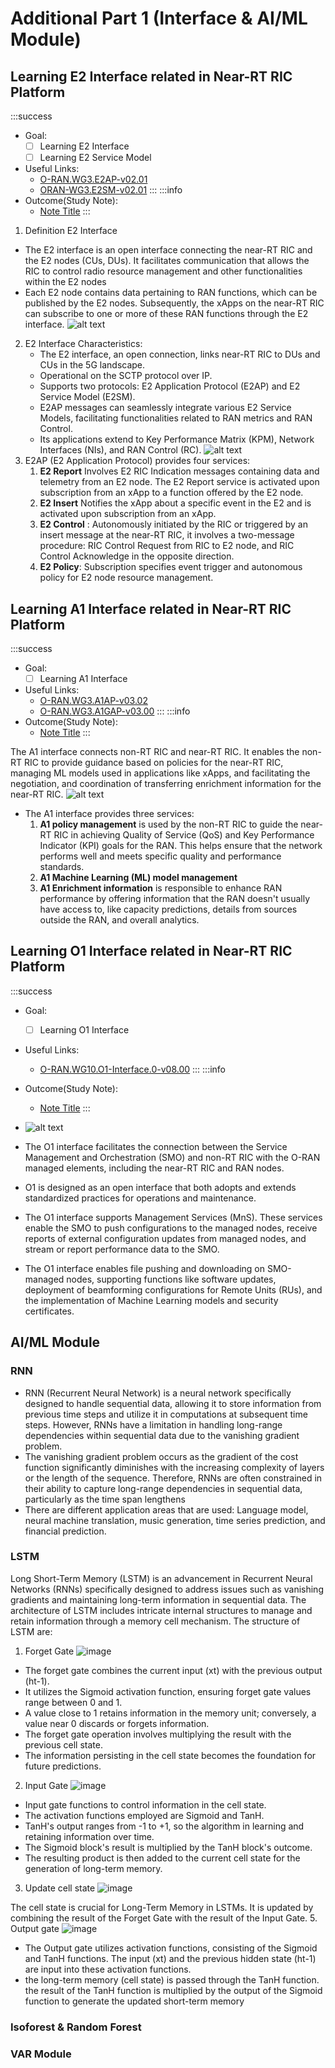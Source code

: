 
# Additional Part 1 (Interface & AI/ML Module)

## Learning E2 Interface related in Near-RT RIC Platform

:::success
- Goal:
    - [ ] Learning E2 Interface
    - [ ] Learning E2 Service Model
- Useful Links:
    - [O-RAN.WG3.E2AP-v02.01](https://www.o-ran.org/specifications)
    - [ORAN-WG3.E2SM-v02.01](https://www.o-ran.org/specifications)
:::
:::info
- Outcome(Study Note):
    - [Note Title](Link)
:::

1. Definition E2 Interface 
- The E2 interface is an open interface connecting the near-RT RIC and the E2 nodes (CUs, DUs). It facilitates communication that allows the RIC to control radio resource management and other functionalities within the E2 nodes
- Each E2 node contains data pertaining to RAN functions, which can be published by the E2 nodes. Subsequently, the xApps on the near-RT RIC can subscribe to one or more of these RAN functions through the E2 interface.
![alt text](https://github.com/bmw-ece-ntust/internship/blob/9a0b4de834b9b78be08a912f975ae46b6c0c6fda/images/E2%20Interface.png)
2. E2 Interface Characteristics:
    - The E2 interface, an open connection, links near-RT RIC to DUs and CUs in the 5G landscape.
    - Operational on the SCTP protocol over IP.
    - Supports two protocols: E2 Application Protocol (E2AP) and E2 Service Model (E2SM).
    - E2AP messages can seamlessly integrate various E2 Service Models, facilitating functionalities related to RAN metrics and RAN Control.
    - Its applications extend to Key Performance Matrix (KPM), Network Interfaces (NIs), and RAN Control (RC).
![alt text](https://github.com/bmw-ece-ntust/internship/blob/e4b29e5bf8b9795aac690a41acedfc02a2b3ca23/images/E2AP.png)
3.  E2AP (E2 Application Protocol) provides four services:
    1. **E2 Report**   Involves E2 RIC Indication messages containing data and telemetry from an E2 node. The E2 Report service is activated upon subscription from an xApp to a function offered by the E2 node.
    2. **E2 Insert**  Notifies the xApp about a specific event in the E2 and is activated upon subscription from an xApp.
    3. **E2 Control** : Autonomously initiated by the RIC or triggered by an insert message at the near-RT RIC, it involves a two-message procedure: RIC Control Request from RIC to E2 node, and RIC Control Acknowledge in the opposite direction.
    4. **E2 Policy**: Subscription specifies event trigger and autonomous policy for E2 node resource management.

## Learning A1 Interface related in Near-RT RIC Platform
:::success
- Goal:
    - [ ] Learning A1 Interface
- Useful Links:
    - [O-RAN.WG3.A1AP-v03.02](https://www.o-ran.org/specifications)
    - [O-RAN.WG3.A1GAP-v03.00](https://www.o-ran.org/specifications)
:::
:::info
- Outcome(Study Note):
    - [Note Title](Link)
:::

The A1 interface connects non-RT RIC and near-RT RIC. It enables the non-RT RIC to provide guidance based on policies for the near-RT RIC, managing ML models used in applications like xApps, and facilitating the negotiation,  and coordination of transferring enrichment information for the near-RT RIC.
![alt text](https://github.com/bmw-ece-ntust/internship/blob/a9b3fac1e51b03e4f026395e16aa69ea42be4fb9/images/A1%20interface.png)
- The A1 interface provides three services:
    1. **A1 policy management** is used by the non-RT RIC to guide the near-RT RIC in achieving Quality of Service (QoS) and Key Performance Indicator (KPI) goals for the RAN. This helps ensure that the network performs well and meets specific quality and performance standards.
    2. **A1 Machine Learning (ML) model management**
    3. **A1 Enrichment information**  is responsible to enhance RAN performance by offering information that the RAN doesn't usually have access to, like capacity predictions, details from sources outside the RAN, and overall analytics.

## Learning O1 Interface related in Near-RT RIC Platform
:::success
- Goal:
    - [ ] Learning O1 Interface
- Useful Links:
    - [O-RAN.WG10.O1-Interface.0-v08.00](https://www.o-ran.org/specifications)
:::
:::info
- Outcome(Study Note):
    - [Note Title](Link)
:::

- ![alt text](https://github.com/bmw-ece-ntust/internship/blob/2a3a854d66e1c2d83b24e6fde5fe00a91ad20416/images/O1-SMO.png)
- The O1 interface facilitates the connection between the Service Management and Orchestration (SMO) and non-RT RIC with the O-RAN managed elements, including the near-RT RIC and RAN nodes. 
- O1 is designed as an open interface that both adopts and extends standardized practices for operations and maintenance. 
- The O1 interface supports Management Services (MnS). These services enable the SMO to push configurations to the managed nodes, receive reports of external configuration updates from managed nodes, and stream or report performance data to the SMO.
- The O1 interface enables file pushing and downloading on SMO-managed nodes, supporting functions like software updates, deployment of beamforming configurations for Remote Units (RUs), and the implementation of Machine Learning models and security certificates.


## AI/ML Module
### RNN

- RNN (Recurrent Neural Network) is a neural network specifically designed to handle sequential data, allowing it to store information from previous time steps and utilize it in computations at subsequent time steps. However, RNNs have a limitation in handling long-range dependencies within sequential data due to the vanishing gradient problem. 
- The vanishing gradient problem occurs as the gradient of the cost function significantly diminishes with the increasing complexity of layers or the length of the sequence. Therefore, RNNs are often constrained in their ability to capture long-range dependencies in sequential data, particularly as the time span lengthens
- There are different application areas that are used: Language model, neural machine translation, music generation, time series prediction, and financial prediction.


### LSTM
Long Short-Term Memory (LSTM) is an advancement in Recurrent Neural Networks (RNNs) specifically designed to address issues such as vanishing gradients and maintaining long-term information in sequential data. The architecture of LSTM includes intricate internal structures to manage and retain information through a memory cell mechanism. The structure of LSTM are:

1. Forget Gate
    ![image](https://github.com/bmw-ece-ntust/internship/assets/87467666/4b6ba75a-f7db-4185-b57a-601daa716db6)

- The forget gate combines the current input (xt) with the previous output (ht-1).
- It utilizes the Sigmoid activation function, ensuring forget gate values range between 0 and 1.
- A value close to 1 retains information in the memory unit; conversely, a value near 0 discards or forgets information.
- The forget gate operation involves multiplying the result with the previous cell state.
- The information persisting in the cell state becomes the foundation for future predictions.

2. Input Gate
![image](https://github.com/bmw-ece-ntust/internship/assets/87467666/7be8d043-d18a-405f-a82a-3ae76d0be954)

- Input gate functions to control information in the cell state.
- The activation functions employed are Sigmoid and TanH.
- TanH's output ranges from -1 to +1, so the algorithm in learning and retaining information over time.
- The Sigmoid block's result is multiplied by the TanH block's outcome.
- The resulting product is then added to the current cell state for the generation of long-term memory.

3. Update cell state
![image](https://github.com/bmw-ece-ntust/internship/assets/87467666/b52f1c82-7c77-4db0-844c-bec7c9a34db6)

The cell state is crucial for Long-Term Memory in LSTMs. It is updated by combining the result of the Forget Gate with the result of the Input Gate.
5. Output gate
![image](https://github.com/bmw-ece-ntust/internship/assets/87467666/e7efae7d-e8ff-4763-9fdc-9e5094724610)

- The Output gate utilizes activation functions, consisting of the Sigmoid and TanH functions. The input (xt) and the previous hidden state (ht-1) are input into these activation functions. 
- the long-term memory (cell state) is passed through the TanH function. the result of the TanH function is multiplied by the output of the Sigmoid function to generate the updated short-term memory


### Isoforest & Random Forest

### VAR Module

